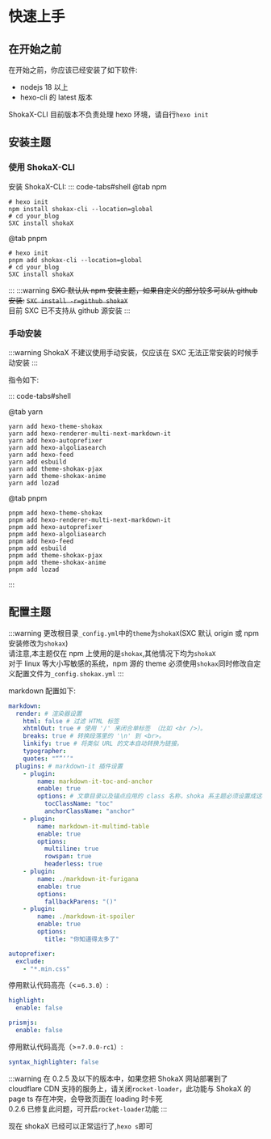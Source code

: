 # 快速上手

## 在开始之前

在开始之前，你应该已经安装了如下软件:

- nodejs 18 以上
- hexo-cli 的 latest 版本

ShokaX-CLI 目前版本不负责处理 hexo 环境，请自行`hexo init`

## 安装主题

### 使用 ShokaX-CLI

安装 ShokaX-CLI:
::: code-tabs#shell
@tab npm

```shell
# hexo init
npm install shokax-cli --location=global
# cd your_blog
SXC install shokaX
```

@tab pnpm

```shell
# hexo init
pnpm add shokax-cli --location=global
# cd your_blog
SXC install shokaX
```

:::
:::warning
~~SXC 默认从 npm 安装主题，如果自定义的部分较多可以从 github 安装:~~
~~`SXC install -r=github shokaX`~~  
目前 SXC 已不支持从 github 源安装
:::

### 手动安装

:::warning
ShokaX 不建议使用手动安装，仅应该在 SXC 无法正常安装的时候手动安装
:::

指令如下:

::: code-tabs#shell

@tab yarn

```shell
yarn add hexo-theme-shokax
yarn add hexo-renderer-multi-next-markdown-it
yarn add hexo-autoprefixer
yarn add hexo-algoliasearch
yarn add hexo-feed
yarn add esbuild
yarn add theme-shokax-pjax
yarn add theme-shokax-anime
yarn add lozad
```

@tab pnpm

```shell
pnpm add hexo-theme-shokax
pnpm add hexo-renderer-multi-next-markdown-it
pnpm add hexo-autoprefixer
pnpm add hexo-algoliasearch
pnpm add hexo-feed
pnpm add esbuild
pnpm add theme-shokax-pjax
pnpm add theme-shokax-anime
pnpm add lozad
```

:::

## 配置主题

:::warning
更改根目录`_config.yml`中的`theme`为`shokaX`(SXC 默认 origin 或 npm 安装修改为`shokax`) \
请注意,本主题仅在 npm 上使用的是`shokax`,其他情况下均为`shokaX` \
对于 linux 等大小写敏感的系统，npm 源的 theme 必须使用`shokax`同时修改自定义配置文件为`_config.shokax.yml`
:::

markdown 配置如下:

```yaml
markdown:
  render: # 渲染器设置
    html: false # 过滤 HTML 标签
    xhtmlOut: true # 使用 '/' 来闭合单标签 （比如 <br />）。
    breaks: true # 转换段落里的 '\n' 到 <br>。
    linkify: true # 将类似 URL 的文本自动转换为链接。
    typographer:
    quotes: "“”‘’"
  plugins: # markdown-it 插件设置
    - plugin:
        name: markdown-it-toc-and-anchor
        enable: true
        options: # 文章目录以及锚点应用的 class 名称，shoka 系主题必须设置成这样
          tocClassName: "toc"
          anchorClassName: "anchor"
    - plugin:
        name: markdown-it-multimd-table
        enable: true
        options:
          multiline: true
          rowspan: true
          headerless: true
    - plugin:
        name: ./markdown-it-furigana
        enable: true
        options:
          fallbackParens: "()"
    - plugin:
        name: ./markdown-it-spoiler
        enable: true
        options:
          title: "你知道得太多了"

autoprefixer:
  exclude:
    - "*.min.css"
```

停用默认代码高亮（<=`6.3.0`）:

```yaml
highlight:
  enable: false

prismjs:
  enable: false
```

停用默认代码高亮（>=`7.0.0-rc1`）:

```yaml
syntax_highlighter: false
```

:::warning
在 0.2.5 及以下的版本中，如果您把 ShokaX 网站部署到了 cloudflare CDN 支持的服务上，请关闭`rocket-loader`，此功能与 ShokaX 的 page ts 存在冲突，会导致页面在 loading 时卡死 \
0.2.6 已修复此问题，可开启`rocket-loader`功能
:::

现在 shokaX 已经可以正常运行了,`hexo s`即可
